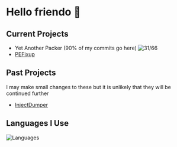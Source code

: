 # Hello friendo :wave:

## Current Projects
- Yet Another Packer (90% of my commits go here) ![31/66](https://geps.dev/progress/46)
- [PEFixup](https://github.com/undisassemble/pefixup)

## Past Projects
I may make small changes to these but it is unlikely that they will be continued further
- [InjectDumper](https://github.com/undisassemble/injectdumper)

## Languages I Use
![Languages](https://go-skill-icons.vercel.app/api/icons?i=asm,c,cpp,py,md)
